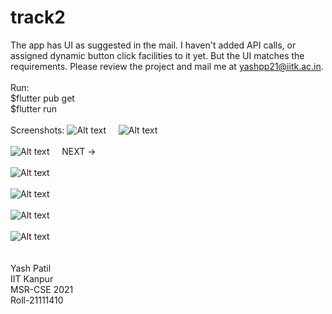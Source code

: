 # track2

The app has UI as suggested in the mail. I haven't added API calls, or assigned dynamic button click facilities to it yet. But the UI matches the requirements. Please review the project and mail me at yashpp21@iitk.ac.in.<br>
 <br>
Run:<br>
$flutter pub get <br>
$flutter run <br>
 <br>
Screenshots:
![Alt text](./assets/0.png) &nbsp; &nbsp; ![Alt text](./assets/1.png) <br><br>
![Alt text](./assets/2.png) &nbsp; &nbsp; NEXT -> <br><br>
![Alt text](./assets/3.png) <br><br>
![Alt text](./assets/4.png) <br><br>
![Alt text](./assets/5.png) <br><br>
![Alt text](./assets/6.png) <br><br>
 <br>
Yash Patil <br>
IIT Kanpur <br>
MSR-CSE 2021 <br>
Roll-21111410 <be>
 <br>





